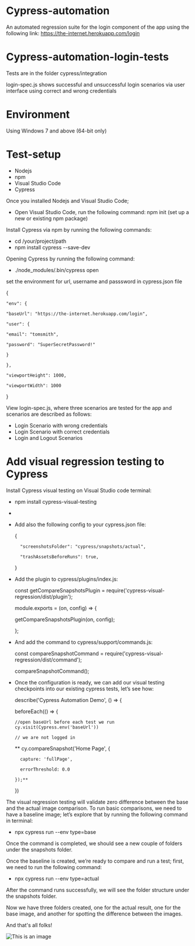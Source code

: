 # Cypress-automation
An automated regression suite for the login component of the app using the following link: https://the-internet.herokuapp.com/login

# Cypress-automation-login-tests
Tests are in the folder cypress/integration

login-spec.js shows successful and unsuccessful login scenarios via user interface using correct and wrong credentials

# Environment
Using Windows 7 and above (64-bit only)

# Test-setup
* Nodejs
* npm
* Visual Studio Code
* Cypress

Once you installed Nodejs and Visual Studio Code; 
- Open Visual Studio Code, run the following command: npm init (set up a new or existing npm package)

Install Cypress via npm by running the following commands:
- cd /your/project/path
- npm install cypress --save-dev

Opening Cypress by running the following command:
- ./node_modules/.bin/cypress open

set the environment for url, username and passsword in cypress.json file

{
    
    "env": {
    
    "baseUrl": "https://the-internet.herokuapp.com/login",
    
    "user": {
    
    "email": "tomsmith",
    
    "password": "SuperSecretPassword!"
    
    }
    
    },
    
    "viewportHeight": 1000,
    
    "viewportWidth": 1000

}



View login-spec.js, where three scenarios are tested for the app and scenarios are described as follows:
- Login Scenario with wrong credentials
- Login Scenario with correct credentials
- Login and Logout Scenarios


# Add visual regression testing to Cypress

Install Cypress visual testing on Visual Studio code terminal:
- npm install cypress-visual-testing
- 
- Add also the following config to your cypress.json file:

    {
        
        "screenshotsFolder": "cypress/snapshots/actual",
        
        "trashAssetsBeforeRuns": true,
        
    }

- Add the plugin to cypress/plugins/index.js:

    
    const getCompareSnapshotsPlugin = require('cypress-visual-regression/dist/plugin');

    module.exports = (on, config) => {
    
    getCompareSnapshotsPlugin(on, config);
    
    };
    

- And add the command to cypress/support/commands.js:

    
    const compareSnapshotCommand = require('cypress-visual-regression/dist/command');

    
    compareSnapshotCommand();
    
- Once the configuration is ready, we can add our visual testing checkpoints into our existing cypress tests, let’s see how:

    describe('Cypress Automation Demo', () => {
    
    beforeEach(() => {
    
      //open baseUrl before each test we run
      cy.visit(Cypress.env('baseUrl'))
      
      // we are not logged in
      
     ** cy.compareSnapshot('Home Page', {
     
        capture: 'fullPage',
        
        errorThreshold: 0.0
        
      });**
      
    })
    
    
The visual regression testing will validate zero difference between the base and the actual image comparison. To run basic comparisons, we need to have a baseline image; let’s explore that by running the following command in terminal:

- npx cypress run --env type=base

Once the command is completed, we should see a new couple of folders under the snapshots folder.

Once the baseline is created, we’re ready to compare and run a test; first, we need to run the following command:

- npx cypress run --env type=actual

After the command runs successfully, we will see the folder structure under the snapshots folder.

Now we have three folders created, one for the actual result, one for the base image, and another for spotting the difference between the images.


And that's all folks!

![This is an image](https://myoctocat.com/assets/images/base-octocat.svg)

